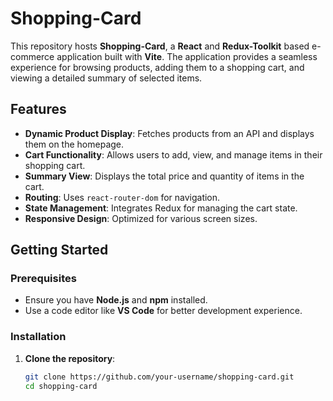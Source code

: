 # Shopping-Card

This repository hosts **Shopping-Card**, a **React** and **Redux-Toolkit** based e-commerce application built with **Vite**. The application provides a seamless experience for browsing products, adding them to a shopping cart, and viewing a detailed summary of selected items.

## Features

- **Dynamic Product Display**: Fetches products from an API and displays them on the homepage.
- **Cart Functionality**: Allows users to add, view, and manage items in their shopping cart.
- **Summary View**: Displays the total price and quantity of items in the cart.
- **Routing**: Uses `react-router-dom` for navigation.
- **State Management**: Integrates Redux for managing the cart state.
- **Responsive Design**: Optimized for various screen sizes.

## Getting Started

### Prerequisites

- Ensure you have **Node.js** and **npm** installed.
- Use a code editor like **VS Code** for better development experience.

### Installation

1. **Clone the repository**:
   ```bash
   git clone https://github.com/your-username/shopping-card.git
   cd shopping-card

